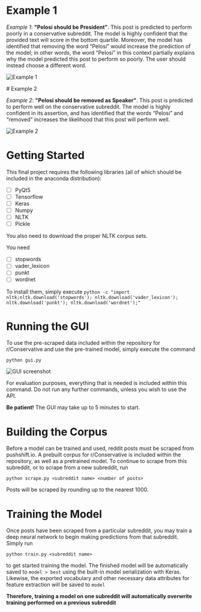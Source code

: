 ﻿# Example 1

*Example 1*: **"Pelosi should be President"**. This post is predicted to perform poorly in a conservative subreddit. The model is highly confident that the provided text will score in the bottom quartile. Moreover, the model has identified that removing the word “Pelosi” would increase the prediction of the model; in other words, the word “Pelosi” in this context partially explains why the model predicted this post to perform so poorly. The user should instead choose a different word.

![Example 1](https://i.ibb.co/7QDj6xw/image6.png)

﻿# Example 2
 
*Example 2*: **"Pelosi should be removed as Speaker"**. This post is predicted to perform well on the conservative subreddit. The model is highly confident in its assertion, and has identified that the words “Pelosi” and “removed” increases the likelihood that this post will perform well.

![Example 2](https://i.ibb.co/tm5SM21/image1.png)

# Getting Started

This final project requires the following libraries (all of which should be included in the anaconda distribution):

 - [ ] PyQt5
 - [ ] Tensorflow
 - [ ] Keras
 - [ ] Numpy
 - [ ] NLTK
 - [ ] Pickle

You also need to download the proper NLTK corpus sets. 

You need
 - [ ] stopwords
 - [ ] vader_lexicon
 - [ ] punkt
 - [ ] wordnet

To install them, simply execute
`python -c "import nltk;nltk.download('stopwords');
nltk.download('vader_lexicon');
nltk.download('punkt');
nltk.download('wordnet');"`
 
# Running the GUI

To use the pre-scraped data included within the repository for r/Conservative and use the pre-trained model, simply execute the command

`python gui.py`

![GUI screenshot](https://i.ibb.co/G7WRrkZ/GUI.png)

For evaluation purposes, everything that is needed is included within this command. Do not run any further commands, unless you wish to use the API.

**Be patient!** The GUI may take up to 5 minutes to start.

# Building the Corpus

Before a model can be trained and used, reddit posts must be scraped from pushshift.io. A prebuilt corpus for r/Conservative is included within the repository, as well as a pretrained model. To continue to scrape from this subreddit, or to scrape from a new subreddit, run 

    python scrape.py <subreddit name> <number of posts>


Posts will be scraped by rounding up to the nearest 1000.

# Training the Model

Once posts have been scraped from a particular subreddit, you may train a deep neural network to begin making predictions from that subreddit. Simply run

    python train.py <subreddit name>

to get started training the model. The finished model will be automatically saved to `model > best` using the built-in model serialization with Keras. Likewise, the exported vocabulary and other necessary data attributes for feature extraction will be saved to `model` 

**Therefore, training a model on one subreddit will automatically overwrite training performed on a previous subreddit**

